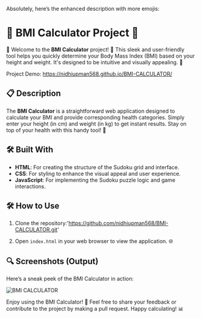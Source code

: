 Absolutely, here’s the enhanced description with more emojis:

# 🌟 BMI Calculator Project 🌟

🎉 Welcome to the **BMI Calculator** project! 🎉 This sleek and user-friendly tool helps you quickly determine your Body Mass Index (BMI) based on your height and weight. It's designed to be intuitive and visually appealing. 🌟

Project Demo: https://nidhiupman568.github.io/BMI-CALCULATOR/

## 📋 Description

The **BMI Calculator** is a straightforward web application designed to calculate your BMI and provide corresponding health categories. Simply enter your height (in cm) and weight (in kg) to get instant results. Stay on top of your health with this handy tool! 💪

## 🛠️ Built With

- **HTML**: For creating the structure of the Sudoku grid and interface.
- **CSS**: For styling to enhance the visual appeal and user experience.
- **JavaScript**: For implementing the Sudoku puzzle logic and game interactions.

## 🛠️ How to Use

1. Clone the repository:'https://github.com/nidhiupman568/BMI-CALCULATOR.git'

2. Open `index.html` in your web browser to view the application. 🌐

## 🔍 Screenshots (Output)

Here’s a sneak peek of the BMI Calculator in action:

![BMI CALCULATOR](https://github.com/nidhiupman568/BMI-CALCULATOR/assets/130860182/2c848d08-ea7b-4c6e-8ac6-87ab4261288b)

Enjoy using the BMI Calculator! 🎉 Feel free to share your feedback or contribute to the project by making a pull request. Happy calculating! 📊

